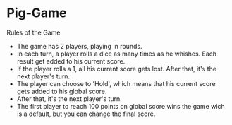 # Pig-Game
Rules of the Game
- The game has 2 players, playing in rounds.
- In each turn, a player rolls a dice as many times as he whishes. Each result get added to his current score.
- If the player rolls a 1, all his current score gets lost. After that, it's the next player's turn.
- The player can choose to 'Hold', which means that his current score gets added to his global score.
- After that, it's the next player's turn.
- The first player to reach 100 points on global score wins the game wich is a default, but you can change the final score.
